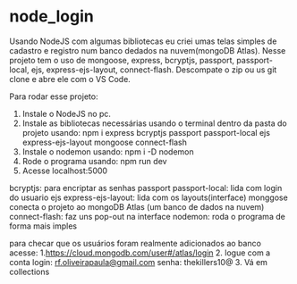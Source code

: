 # node_login
Usando NodeJS com algumas bibliotecas eu criei umas telas simples de cadastro e registro num banco dedados na nuvem(mongoDB Atlas).
Nesse projeto tem o uso de mongoose, express, bcryptjs, passport, passport-local, ejs, express-ejs-layout, connect-flash.
Descompate o zip ou us git clone e abre ele com o VS Code.

Para rodar esse projeto:
1. Instale o NodeJS no pc.
2. Instale as bibliotecas necessárias usando o terminal dentro da pasta do projeto usando: 
npm i express bcryptjs passport passport-local ejs express-ejs-layout mongoose connect-flash
3. Instale o nodemon usando: npm i -D nodemon
4. Rode o programa usando: npm run dev
5. Acesse localhost:5000


bcryptjs: para encriptar as senhas
passport passport-local: lida com login do usuario
ejs express-ejs-layout: lida com os layouts(interface)
monggose conecta o projeto ao mongoDB Atlas (um banco de dados na nuvem)
connect-flash: faz uns pop-out na interface
nodemon: roda o programa de forma mais imples

para checar que os usuários foram realmente adicionados ao banco acesse:
1.https://cloud.mongodb.com/user#/atlas/login
2. logue com a conta login: rf.oliveirapaula@gmail.com senha: thekillers10@
3. Vá em collections
